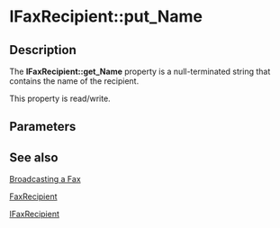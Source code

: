 # IFaxRecipient::put_Name

## Description

The **IFaxRecipient::get_Name** property is a null-terminated string that contains the name of the recipient.

This property is read/write.

## Parameters

## See also

[Broadcasting a Fax](https://learn.microsoft.com/previous-versions/windows/desktop/fax/-mfax-broadcasting-a-fax)

[FaxRecipient](https://learn.microsoft.com/previous-versions/windows/desktop/fax/-mfax-faxrecipient)

[IFaxRecipient](https://learn.microsoft.com/previous-versions/windows/desktop/api/faxcomex/nn-faxcomex-ifaxrecipient)